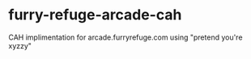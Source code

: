 # furry-refuge-arcade-cah
CAH implimentation for arcade.furryrefuge.com using "pretend you're xyzzy"
